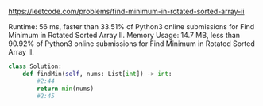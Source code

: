 https://leetcode.com/problems/find-minimum-in-rotated-sorted-array-ii


Runtime: 56 ms, faster than 33.51% of Python3 online submissions for Find Minimum in Rotated Sorted Array II.
Memory Usage: 14.7 MB, less than 90.92% of Python3 online submissions for Find Minimum in Rotated Sorted Array II.


```python
class Solution:
    def findMin(self, nums: List[int]) -> int:
        #2:44
        return min(nums)
        #2:45
```